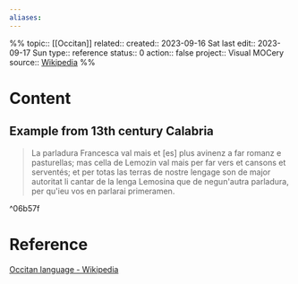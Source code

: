```yaml
---
aliases:
---
```

%%
topic:: [[Occitan]]
related:: 
created:: 2023-09-16 Sat 
last edit:: 2023-09-17 Sun
type:: reference
status:: 0
action:: false
project:: Visual MOCery
source:: [Wikipedia](https://en.wikipedia.org/wiki/Occitan_language)
%%
# Content

## Example from 13th century Calabria

>La parladura Francesca val mais et [es] plus avinenz a far romanz e pasturellas; mas cella de Lemozin val mais per far vers et cansons et serventés; et per totas las terras de nostre lengage son de major autoritat li cantar de la lenga Lemosina que de negun'autra parladura, per qu'ieu vos en parlarai primeramen.

^06b57f

# Reference
[Occitan language - Wikipedia](https://en.wikipedia.org/wiki/Occitan_language)

